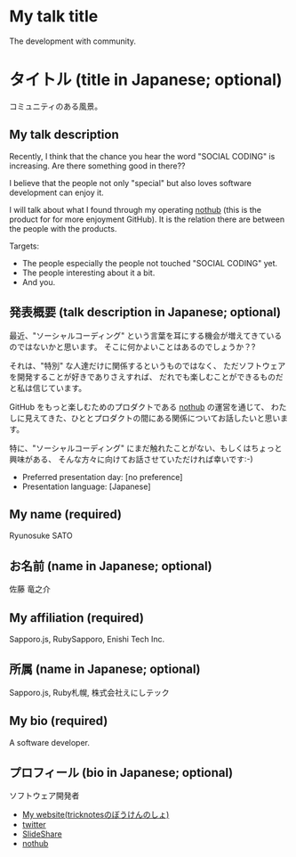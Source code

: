 # My talk title
The development with community.

# タイトル (title in Japanese; optional)
コミュニティのある風景。

## My talk description

Recently, I think that the chance you hear the word "SOCIAL CODING" is increasing.
Are there something good in there??

I believe that the people not only "special" but also loves software development can enjoy it.

I will talk about what I found through my operating [nothub](http://nothub.org) (this is the product for for more enjoyment GitHub).
It is the relation there are between the people with the products.

Targets:
- The people especially the people not touched "SOCIAL CODING" yet.
- The people interesting about it a bit.
- And you.

## 発表概要 (talk description in Japanese; optional)

最近、"ソーシャルコーディング" という言葉を耳にする機会が増えてきているのではないかと思います。
そこに何かよいことはあるのでしょうか？?

それは、"特別" な人達だけに関係するというものではなく、
ただソフトウェアを開発することが好きでありさえすれば、
だれでも楽しむことができるものだと私は信じています。

GitHub をもっと楽しむためのプロダクトである [nothub](http://nothub.org) の運営を通じて、
わたしに見えてきた、ひととプロダクトの間にある関係についてお話したいと思います。

特に、"ソーシャルコーディング" にまだ触れたことがない、もしくはちょっと興味がある、
そんな方々に向けてお話させていただければ幸いです:-)

- Preferred presentation day: [no preference]
- Presentation language: [Japanese]

## My name (required)
Ryunosuke SATO
## お名前 (name in Japanese; optional)
佐藤 竜之介

## My affiliation (required)
Sapporo.js, RubySapporo, Enishi Tech Inc.
## 所属 (name in Japanese; optional)
Sapporo.js, Ruby札幌, 株式会社えにしテック

## My bio (required)
A software developer.

## プロフィール (bio in Japanese; optional)
ソフトウェア開発者

- [My website(tricknotesのぼうけんのしょ)](http://d.hatena.ne.jp/tricknotes)
- [twitter](http://twitter.com/tricknotes)
- [SlideShare](http://slideshare.net/tricknotes)
- [nothub](http://nothub.org)

